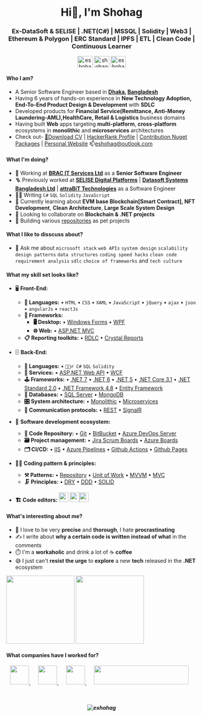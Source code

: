 <h1 align="center">Hi👋, I'm Shohag</h1>
<h3 align="center">Ex-DataSoft & SELISE | .NET(C#) | MSSQL | Solidity | Web3 | Ethereum & Polygon | ERC Standard | IPFS | ETL | Clean Code | Continuous Learner</h3>

<p align="center">
<a href="https://linkedin.com/in/eshohag" target="blank"><img align="center" src="https://cdn.jsdelivr.net/npm/simple-icons@3.0.1/icons/linkedin.svg" alt="eshohag" height="30" width="40" /></a>
<a href="https://fb.com/shohagcse" target="blank"><img align="center" src="https://cdn.jsdelivr.net/npm/simple-icons@3.0.1/icons/facebook.svg" alt="shohagcse" height="30" width="40" /></a>
<a href="https://twitter.com/eshohagbd" target="blank"><img align="center" src="https://cdn.jsdelivr.net/npm/simple-icons@3.0.1/icons/twitter.svg" alt="eshohagbd" height="30" width="40" /></a>
</p>

#### Who I am?
- A Senior Software Engineer based in **[Dhaka](https://en.wikipedia.org/wiki/Dhaka), [Bangladesh](https://en.wikipedia.org/wiki/Bangladesh)** 
- Having 6 years of hands-on experience in **New Technology Adoption, End-To-End Product Design & Development** with **SDLC**
- Developed products for **Financial Service(Remittance, Anti-Money Laundering-AML),HealthCare, Retail & Logistics** business domains
- Having built **Web** apps targeting **multi-platform**, **cross-platform** ecosystems in **monolithic** and **microservices** architectures
- Check out- <a href="https://1drv.ms/u/s!AhfyhcAHalZMauXDhgeD1BZ5Eco?e=OgWwD0" target="_blank">📄Download CV</a> | <a href="https://www.hackerrank.com/eshohag" target="_blank">HackerRank Profile</a> | <a href="https://www.nuget.org/profiles/eshohag" target="_blank">Contribution Nuget Packages</a> | <a href="https://shohag.azurewebsites.net/" target="_blank">Personal Website</a> 📫eshohag@outlook.com

#### What I'm doing?
- 🏢 Working at **[BRAC IT Services Ltd](https://www.bracits.com/)** as a **Senior Software Engineer**
- 🪜 Previously worked at **[SELISE Digital Platforms](http://selise.ch/)** | **[Datasoft Systems Bangladesh Ltd](http://datasoft-bd.com/)** | **[attraBiT Technologies](http://www.attrabit.com/)** as a Software Engineer
- 👨‍💻 Writing `C#` `SQL` `Solidity` `JavaScript`
- 🌱 Currently learning about **EVM base Blockchain[Smart Contract], NFT Development**, **Clean Architecture**, **Large Scale System Design**
- 👯 Looking to collaborate on **Blockchain & .NET projects**
- 🥰 Building various [repositories](https://github.com/eshohag?tab=repositories/) as pet projects
#### What I like to disscuss about? 
- 💬 Ask me about `microsoft stack` `web APIs` `system design` `scalability` `design patterns` `data structures` `coding speed hacks` `clean code` `requirement analysis` `sdlc` `choice of frameworks` and `tech culture`


#### What my skill set looks like?
- 🖥 **Front-End:** 
  - **📜 Languages:** • `HTML` • `CSS` • `XAML` • `JavaScript` • `jQuery` • `ajax` • `json` • `angularJs` • `reactJs`
  - **🔬 Frameworks:**  
    - **🖥 Desktop:** • [Windows Forms](https://learn.microsoft.com/en-us/dotnet/desktop/winforms/get-started/create-app-visual-studio/) • [WPF](https://docs.microsoft.com/en-us/dotnet/desktop/wpf/overview/) 
    - **🌐 Web:** • [ASP.NET MVC](https://dotnet.microsoft.com/en-us/apps/aspnet/mvc)
  - **📋 Reporting toolkits:** • [RDLC](https://docs.fileformat.com/reporting/rdlc/#:~:text=(.rdlc)%20Files-,What%20is%20an%20RDLC%20file%3F,used%20to%20create%20these%20files.) • [Crystal Reports](https://www.sap.com/products/technology-platform/crystal-reports.html)
- 🗄️ **Back-End:**
  - **📜 Languages:** • `🧙🏻‍♂️ C#` `SQL` `Solidity`
  - **🔭 Services:** • [ASP.NET Web API](https://dotnet.microsoft.com/en-us/apps/aspnet/apis) • [WCF](https://learn.microsoft.com/en-us/dotnet/framework/wcf/whats-wcf)
  - **🕹 Frameworks:** • [.NET 7](https://dotnet.microsoft.com/en-us/download/dotnet/7.0) • [.NET 6](https://dotnet.microsoft.com/en-us/download/dotnet/6.0) • [.NET 5](https://dotnet.microsoft.com/en-us/download/dotnet/5.0) • [.NET Core 3.1](https://dotnet.microsoft.com/en-us/download/dotnet/3.1) • [.NET Standard 2.0](https://docs.microsoft.com/en-us/dotnet/standard/net-standard?tabs=net-standard-1-0) • [.NET Framework 4.8](https://dotnet.microsoft.com/en-us/download/dotnet-framework/net48) • [Entity Framework](https://docs.microsoft.com/en-us/ef/)
  - **💾 Databases:** • [SQL Server](https://www.microsoft.com/en-us/sql-server/sql-server-2019) • [MongoDB](https://www.mongodb.com/)
  - **🎛 System architecture:** • [Monolithic](https://microservices.io/patterns/monolithic.html) • [Microservices](https://microservices.io/patterns/microservices.html)
  - **🔌 Communication protocols:** • [REST](https://docs.microsoft.com/en-us/azure/architecture/best-practices/api-design) • [SignalR](https://dotnet.microsoft.com/en-us/apps/aspnet/signalr)
- 🎡 **Software development ecosystem:**
  - **📁 Code Repository:** • [Git](https://git-scm.com/) • [BitBucket](https://bitbucket.org/product) • [Azure DevOps Server](https://azure.microsoft.com/en-us/services/devops/server/)
  - **🗃 Project management:** • [Jira Scrum Boards](https://www.atlassian.com/software/jira/features/scrum-boards) • [Azure Boards](https://azure.microsoft.com/en-us/services/devops/boards/)
  - **🗂 CI/CD:** • [IIS](https://www.iis.net/) • [Azure Pipelines](https://azure.microsoft.com/en-us/services/devops/pipelines/) • [Github Actions](https://github.com/features/actions) • [Github Pages](https://pages.github.com/)
- 🧙‍♂️ **Coding pattern & principles:**
  - **⚒ Patterns:**  • [Repository](https://learn.microsoft.com/en-us/aspnet/mvc/overview/older-versions/getting-started-with-ef-5-using-mvc-4/implementing-the-repository-and-unit-of-work-patterns-in-an-asp-net-mvc-application) • [Unit of Work](https://learn.microsoft.com/en-us/aspnet/mvc/overview/older-versions/getting-started-with-ef-5-using-mvc-4/implementing-the-repository-and-unit-of-work-patterns-in-an-asp-net-mvc-application) • [MVVM](https://en.wikipedia.org/wiki/Model%E2%80%93view%E2%80%93viewmodel) • [MVC](https://en.wikipedia.org/wiki/Model%E2%80%93view%E2%80%93controller) 
  - **🗜 Principles:** • [DRY](https://en.wikipedia.org/wiki/Don%27t_repeat_yourself#:~:text=%22Don%27t%20repeat%20yourself%22,data%20normalization%20to%20avoid%20redundancy.) • [DDD](https://en.wikipedia.org/wiki/Domain-driven_design) • [SOLID](https://www.digitalocean.com/community/conceptual_articles/s-o-l-i-d-the-first-five-principles-of-object-oriented-design)
  
- **🏗️ Code editors:**
<a href="https://visualstudio.microsoft.com/"><img src="https://1000logos.net/wp-content/uploads/2020/08/Visual-Studio-Logo.png" height=25></a> <a href="https://code.visualstudio.com/"><img src="https://seeklogo.com/images/V/visual-studio-code-logo-449D71944F-seeklogo.com.png" height=25></a><a href="https://notepad-plus-plus.org/"><img src="https://notepad-plus-plus.org/images/logo.svg" height=25></a>

#### What's interesting about me?  
  - 🧐 I love to be very **precise** and **thorough**, I hate **procrastinating**
  - ✍️ I write about **why a certain code is written instead of what** in the comments
  - ⏱️ I'm a **workaholic** and drink a lot of ☕ **coffee**
  - 😅 I just can't **resist the urge** to **explore** a new **tech** released in the **.NET** ecosystem
<!--Github Stats-->
<p float="left">
<img height="180em" src="https://github-readme-stats.vercel.app/api?username=eshohag" /> 
<img height="180em" src="https://github-readme-stats.vercel.app/api/top-langs/?username=eshohag"/>
</p>

#### What companies have I worked for?
<p left="left">
 <a href="https://www.bracits.com" style="padding: 10px !important;">
    <img src="https://www.bracits.com/assets/img/logo.svg" height=50>
  </a>
  <a href="https://selisegroup.com/" style="padding: 10px !important;">
    <img src="https://selisegroup.com/wp-content/uploads/2020/11/SELISE-DIgital-Platforms-.png" height=50>
    </a>  
  <a href="http://datasoft-bd.com/" style="padding: 10px !important;">
    <img src="http://datasoft-bd.com/wp-content/themes/DataSoft/img/DS-logo.png" height=50> 
  </a>
  <a href="http://www.attrabit.com/" style="padding: 10px !important;">
    <img src="http://www.attrabit.com/images/02.jpg" height=50 width=250>
  </a>
</p>

<br>
<h5 align="center"><img src="https://profile-counter.glitch.me/eshohag/count.svg" alt="eshohag" /></h5>
